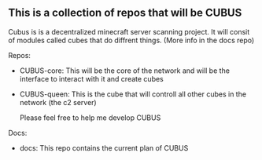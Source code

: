 ## This is a collection of repos that will be CUBUS

Cubus is is a decentralized minecraft server scanning project. It will consit of modules called cubes that do diffrent things. (More info in the docs repo)

Repos:
- CUBUS-core: This will be the core of the network and will be the interface to interact with it and create cubes
- CUBUS-queen: This is the cube that will controll all other cubes in  the network (the c2 server)

  Please feel free to help me develop CUBUS

Docs:
- docs: This repo contains the current plan of CUBUS

